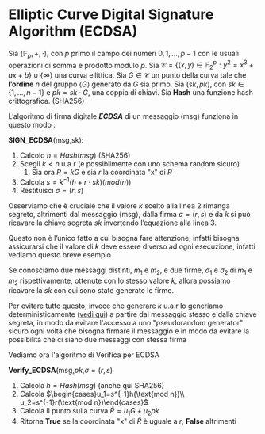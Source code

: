 # Elliptic Curve Digital Signature Algorithm (ECDSA)

Sia $(\mathbb F_p, +, \cdot)$, con $p$ primo il campo dei numeri ${0, 1, \dots , p − 1}$ con le usuali operazioni di somma e prodotto modulo $p$. 
Sia $\mathcal C = \{(x, y) \in \mathbb F_2^p : y^2 = x^3 + ax + b\} \cup \{\infty\}$ una curva ellittica. 
Sia $G \in \mathcal C$ un punto della curva tale che **l’ordine** $n$ del gruppo $\langle G\rangle$ generato da $G$ sia primo. Sia $(sk, pk)$, con $sk \in \{1,\dots , n − 1\}$ e $pk = sk \cdot G$, una coppia di chiavi. 
Sia **Hash** una funzione hash crittografica. (SHA256)

L’algoritmo di firma digitale ***ECDSA*** di un messaggio ⟨msg⟩ funziona in questo modo :

**SIGN_ECDSA**(msg,sk):
1. Calcolo $h=Hash(msg)$ (SHA256)
2. Scegli $k\lt n$ u.a.r (e possibilmente con uno schema random sicuro)
	1. Sia ora $R=kG$ e sia $r$ la coordinata "x" di $R$
3. Calcola $s=k^{-1}(h+r\cdot sk) (mod(n))$
4. Restituisci $\sigma=(r,s)$

Osserviamo che è cruciale che il valore $k$ scelto alla linea 2 rimanga segreto, altrimenti dal messaggio ⟨msg⟩, dalla firma $\sigma = (r, s)$ e da $k$ si può ricavare la chiave segreta $sk$ invertendo l’equazione alla linea 3.

Questo non è l’unico fatto a cui bisogna fare attenzione, infatti bisogna assicurarsi che il valore di $k$ deve essere diverso ad ogni esecuzione, infatti vediamo questo breve esempio

Se conosciamo due messaggi distinti, $m_1$ e $m_2$, e due firme, $\sigma_1$ e $\sigma_2$ di $m_1$ e $m_2$ rispettivamente, ottenute con lo stesso valore $k$, allora possiamo ricavare la $sk$ con cui sono state generate le firme.

Per evitare tutto questo, invece che generare $k$ u.a.r lo generiamo deterministicamente ([vedi qui](https://www.rfc-editor.org/rfc/rfc6979.html#section-3.2)) a partire dal messaggio stesso e dalla chiave segreta, in modo da evitare l'accesso a uno "pseudorandom generator" sicuro ogni volta che bisogna firmare il messaggio e in modo da evitare la possibilità che ci siano due messaggi con stessa firma

Vediamo ora l'algoritmo di Verifica per ECDSA

**Verify_ECDSA**(msg,$pk$,$\sigma=(r,s$)
1. Calcola $h=Hash(msg)$ (anche qui SHA256)
2. Calcola $\begin{cases}u_1=s^{-1}h(\text{mod n})\\ u_2=s^{-1}r(\text{mod n})\end{cases}$
3. Calcola il punto sulla curva $\hat{R}=u_1G+u_2pk$
4. Ritorna **True** se la coordinata "x" di $\hat{R}$ è uguale a $r$, **False** altrimenti
